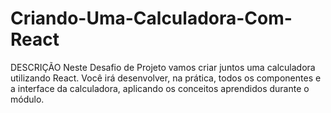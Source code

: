 # Criando-Uma-Calculadora-Com-React
DESCRIÇÃO
Neste Desafio de Projeto vamos criar juntos uma calculadora utilizando React. Você irá desenvolver, na prática, todos os componentes e a interface da calculadora, aplicando os conceitos aprendidos durante o módulo.
